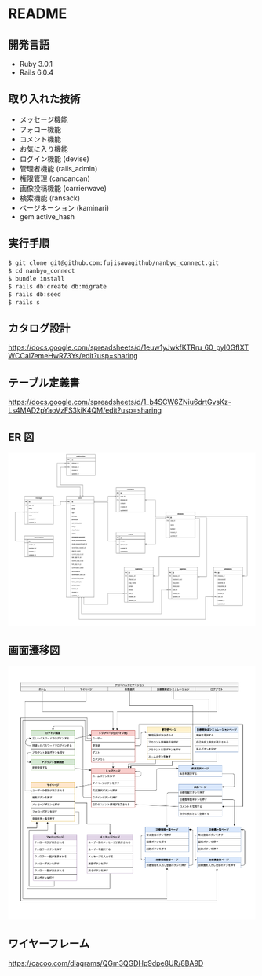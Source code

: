 # README

## 開発言語

- Ruby 3.0.1
- Rails 6.0.4

## 取り入れた技術

- メッセージ機能
- フォロー機能
- コメント機能
- お気に入り機能
- ログイン機能 (devise)
- 管理者機能 (rails_admin)
- 権限管理 (cancancan)
- 画像投稿機能 (carrierwave)
- 検索機能 (ransack)
- ページネーション (kaminari)
- gem active_hash

## 実行手順

```
$ git clone git@github.com:fujisawagithub/nanbyo_connect.git
$ cd nanbyo_connect
$ bundle install
$ rails db:create db:migrate
$ rails db:seed
$ rails s
```

## カタログ設計

https://docs.google.com/spreadsheets/d/1euw1yJwkfKTRru_60_pyI0GfIXTWCCal7emeHwR73Ys/edit?usp=sharing

## テーブル定義書

https://docs.google.com/spreadsheets/d/1_b4SCW6ZNiu6drtGvsKz-Ls4MAD2pYaoVzFS3kiK4QM/edit?usp=sharing

## ER 図

![image](https://github.com/fujisawagithub/nanbyo_connect/blob/main/docs/er_diagram.png)

## 画面遷移図

![image](https://github.com/fujisawagithub/nanbyo_connect/blob/main/docs/screen_transition_diagram.png)

## ワイヤーフレーム

https://cacoo.com/diagrams/QGm3QGDHp9dpe8UR/8BA9D
